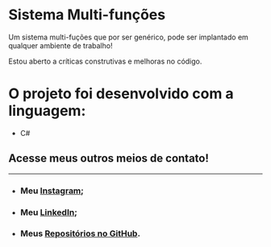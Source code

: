 # Sistema Multi-funções
  Um sistema multi-fuções que por ser genérico, pode ser implantado em qualquer ambiente de trabalho!  
  
  Estou aberto a críticas construtivas e melhoras no código.
  
 # O projeto foi desenvolvido com a linguagem: 
 * C#
## Acesse meus outros meios de contato!
---
 * ### Meu [Instagram](https://www.instagram.com/_franciscone/);
 * ### Meu [LinkedIn](https://www.linkedin.com/in/matheus-franciscone/);
 * ### Meus [Repositórios no GitHub](https://github.com/MatheusFranciscone?tab=repositories).

